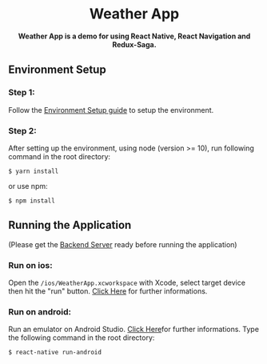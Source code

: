 <h1 align="center">
  Weather App
</h1>

<p align="center">
  <strong>Weather App is a demo for using React Native, React Navigation and Redux-Saga.</strong><br>
</p>

## Environment Setup

### Step 1:

Follow the [Environment Setup guide](https://reactnative.dev/docs/environment-setup) to setup the environment.

### Step 2:

After setting up the environment, using node (version >= 10), run following command in the root directory:

    $ yarn install

or use npm:

    $ npm install

## Running the Application

(Please get the [Backend Server](https://github.com/frankychan007/WeatherServer) ready before running the application)

### Run on ios:

Open the `/ios/WeatherApp.xcworkspace` with Xcode, select target device then hit the "run" button. [Click Here](https://reactnative.dev/docs/0.62/running-on-device) for further informations.

### Run on android:

Run an emulator on Android Studio. [Click Here](https://reactnative.dev/docs/0.62/running-on-device)for further informations.
Type the following command in the root directory:

    $ react-native run-android
